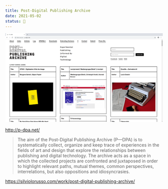 ```yaml
---
title: Post-Digital Publishing Archive
date: 2021-05-02
status: 🌱
---
```


![screenshot of the post-digital publishing archive](assets/images/p-dpa_01.png)

<http://p-dpa.net/>

> The aim of the Post-Digital Publishing Archive (P—DPA) is to systematically collect, organize and keep trace of experiences in the fields of art and design that explore the relationships between publishing and digital technology. The archive acts as a space in which the collected projects are confronted and juxtaposed in order to highlight relevant paths, mutual themes, common perspectives, interrelations, but also oppositions and idiosyncrasies.

<https://silviolorusso.com/work/post-digital-publishing-archive/>
